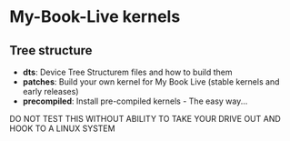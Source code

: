 # My-Book-Live kernels

## Tree structure ##

- __dts__: Device Tree Structurem files and how to build them
- __patches__: Build your own kernel for My Book Live (stable kernels and early releases)
- __precompiled__: Install pre-compiled kernels - The easy way...

DO NOT TEST THIS WITHOUT ABILITY TO TAKE YOUR DRIVE OUT AND HOOK TO A LINUX SYSTEM

